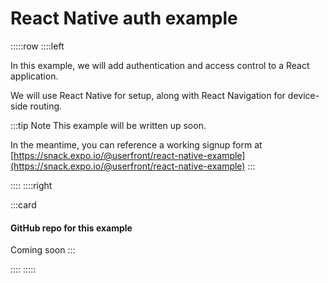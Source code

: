 # React Native auth example

:::::row
::::left

In this example, we will add authentication and access control to a React application.

We will use React Native for setup, along with React Navigation for device-side routing.

:::tip Note
This example will be written up soon.

In the meantime, you can reference a working signup form at [https://snack.expo.io/@userfront/react-native-example](https://snack.expo.io/@userfront/react-native-example)
:::

::::
::::right

:::card

#### GitHub repo for this example

Coming soon
:::

::::
:::::
